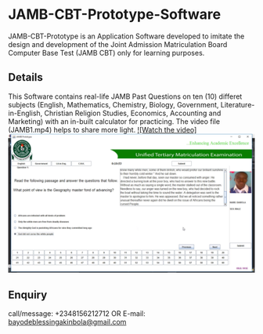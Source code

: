 # JAMB-CBT-Prototype-Software
JAMB-CBT-Prototype is an Application Software developed to imitate the design and development of the Joint Admission Matriculation Board Computer Base Test (JAMB CBT) only for learning purposes.
## Details
This Software contains real-life JAMB Past Questions on ten (10) differet subjects (English, Mathematics, Chemistry, Biology, Government, Literature-in-English, Christian Religion Studies, Economics, Accounting and Marketing) with an in-built calculator for practicing. The video file (JAMB1.mp4) helps to share more light.
 [![Watch the video]](https://youtu.be/7sTRubsVFNU)
[![Watch the video](https://github.com/BBWISE/JAMB-CBT-Prototype-Software/blob/main/vlcsnap-2022-10-31-03h12m12s481.png)](https://youtu.be/7sTRubsVFNU)

## Enquiry
call/message: +2348156212712 OR E-mail: bayodeblessingakinbola@gmail.com
